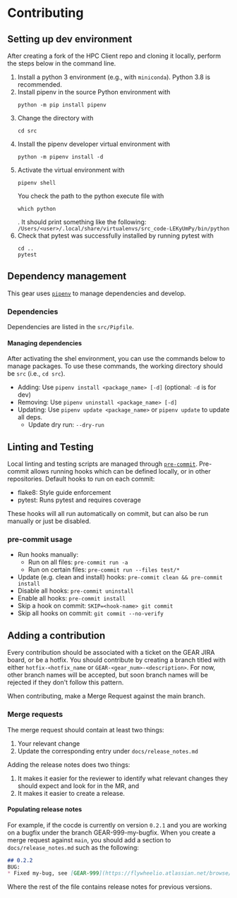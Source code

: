 # Contributing

## Setting up dev environment
After creating a fork of the HPC Client repo and cloning it locally, perform the steps 
below in the command line. 

1. Install a python 3 environment (e.g., with `miniconda`). Python 3.8 is recommended.
2. Install pipenv in the source Python environment with 
   ```
   python -m pip install pipenv
   ```
3. Change the directory with 
   ```
   cd src
   ```
4. Install the pipenv developer virtual environment with
   ```
   python -m pipenv install -d
   ```
5. Activate the virtual environment with
   ```
   pipenv shell
   ```
   You check the path to the python execute file with 
   ```
   which python
   ```
   . It should print something like the following: `/Users/<user>/.local/share/virtualenvs/src_code-LEKyUmPy/bin/python
    `
6. Check that pytest was successfully installed by running pytest with 
   ```
   cd ..
   pytest
   ```

## Dependency management

This gear uses [`pipenv`](https://pipenv.pypa.io/en/latest/) to manage dependencies and
develop.

### Dependencies

Dependencies are listed in the `src/Pipfile`.

#### Managing dependencies
After activating the shel environment, you can use the commands below to manage packages.
To use these commands, the working directory should be `src` (i.e., `cd src`).

* Adding: Use `pipenv install <package_name> [-d]` (optional: `-d` is for dev)
* Removing: Use `pipenv uninstall <package_name> [-d]`
* Updating: Use `pipenv update <package_name>` or `pipenv update` to update all deps.
  * Update dry run: `--dry-run`

## Linting and Testing

Local linting and testing scripts are managed through
[`pre-commit`](https://pre-commit.com/). Pre-commit allows running hooks which
can be defined locally, or in other repositories. Default hooks to run on each
commit:

* flake8: Style guide enforcement
* pytest: Runs pytest and requires coverage

These hooks will all run automatically on commit, but can also be run manually
or just be disabled.

### pre-commit usage

* Run hooks manually:
  * Run on all files: `pre-commit run -a`
  * Run on certain files: `pre-commit run --files test/*`
* Update (e.g. clean and install) hooks: `pre-commit clean && pre-commit install`
* Disable all hooks: `pre-commit uninstall`
* Enable all hooks: `pre-commit install`
* Skip a hook on commit: `SKIP=<hook-name> git commit`
* Skip all hooks on commit: `git commit --no-verify`

## Adding a contribution

Every contribution should be associated with a ticket on the GEAR JIRA board, or be a
hotfix. You should contribute by creating a branch titled with either
`hotfix-<hotfix_name` or `GEAR-<gear_num>-<description>`. For now, other branch names
will be accepted, but soon branch names will be rejected if they don't follow this
pattern.

When contributing, make a Merge Request against the main branch.

### Merge requests

The merge request should contain at least two things:

1. Your relevant change
2. Update the corresponding entry under `docs/release_notes.md`

Adding the release notes does two things:

1. It makes it easier for the reviewer to identify what relevant changes they should
expect and look for in the MR, and
2. It makes it easier to create a release.

#### Populating release notes

For example, if the cocde is currently on version `0.2.1` and you are working on a
bugfix under the branch GEAR-999-my-bugfix. When you create a merge request against
`main`, you should add a section to `docs/release_notes.md` such as the following:

```markdown
## 0.2.2
BUG:
* Fixed my-bug, see [GEAR-999](https://flywheelio.atlassian.net/browse/GEAR-999)

```

Where the rest of the file contains release notes for previous versions.